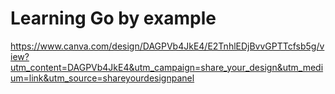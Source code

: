 # Learning Go by example
https://www.canva.com/design/DAGPVb4JkE4/E2TnhlEDjBvvGPTTcfsb5g/view?utm_content=DAGPVb4JkE4&utm_campaign=share_your_design&utm_medium=link&utm_source=shareyourdesignpanel
